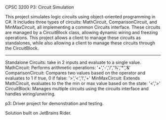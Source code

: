 CPSC 3200 P3: Circuit Simulation

This project simulates logic circuits using object-oriented programming in C#. It includes three types of circuits: MathCircuit, ComparisonCircuit, and MinMaxCircuit, all implementing a common Circuits interface. These circuits are managed by a CircuitBlock class, allowing dynamic wiring and freezing operations. This project allows a client to manage these circuits as standalones, while also allowing a client to manage these circuits through the CircuitBlock.

----------------------------------------------------------------------------
Standalone Circuits: take in 2 inputs and evaluate to a single value.
MathCircuit: Performs arithmetic operations: '+','-','/','%','*','&'
ComparisonCircuit: Compares two values based on the operator and evaluates to 1 if true, 0 if false: '>','<','!','+'
MinMaxCircuit: Extends MathCircuit, evaluates to the the min or max value based on the state: '<','>'
CircuitBlock: Manages multiple circuits using the circuits interface and handles wiring/unwiring.

p3: Driver project for demonstration and testing.

Solution built on JetBrains Rider.

